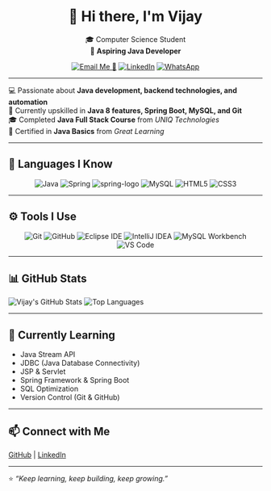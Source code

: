 <div align="center">

# 👋 Hi there, I'm Vijay  

🎓 Computer Science Student  
🎯 **Aspiring Java Developer**  

[![Email Me 📧](https://img.shields.io/badge/Email-D14836?style=flat&logo=gmail&logoColor=white)](mailto:vijaycs1999@gmail.com)
[![LinkedIn](https://img.shields.io/badge/LinkedIn-0077B5?style=flat&logo=linkedin&logoColor=white)](https://www.linkedin.com/in/vijaysuresh09/)
[![WhatsApp](https://img.shields.io/badge/WhatsApp-25D366?style=flat&logo=whatsapp&logoColor=white)](https://wa.me/8778055464)

</div>

---

💻 Passionate about **Java development, backend technologies, and automation**  
🌱 Currently upskilled in **Java 8 features, Spring Boot, MySQL, and Git**  
🎓 Completed **Java Full Stack Course** from *UNIQ Technologies*  
📜 Certified in **Java Basics** from *Great Learning*  

---

## 🧠 Languages I Know 
<div align="center">

<img src="https://img.icons8.com/color/48/java-coffee-cup-logo--v1.png" alt="Java" title="Java"/>
<img src="https://img.icons8.com/color/48/spring-logo.png" alt="Spring" title="Spring"/>
<img src="https://img.icons8.com/offices/30/spring-logo.png" alt="spring-logo" title="Spring Boot"/>
<img src="https://img.icons8.com/ios-filled/50/mysql-logo.png" alt="MySQL" title="MySQL"/>
<img src="https://img.icons8.com/color/48/html-5.png" alt="HTML5" title="HTML5"/>
<img src="https://img.icons8.com/color/48/css3.png" alt="CSS3" title="CSS3"/>

</div>

---

## ⚙️ Tools I Use
<div align="center">

<img src="https://img.icons8.com/color/48/git.png" alt="Git" title="Git"/>
<img src="https://img.icons8.com/ios-glyphs/48/github.png" alt="GitHub" title="GitHub"/>
<img src="https://img.icons8.com/color/48/eclipse.png" alt="Eclipse IDE" title="Eclipse IDE"/>
<img src="https://img.icons8.com/color/48/intellij-idea.png" alt="IntelliJ IDEA" title="IntelliJ IDEA"/>
<img src="https://img.icons8.com/ios-filled/50/mysql-logo.png" alt="MySQL Workbench" title="MySQL Workbench"/>
<img src="https://img.icons8.com/color/48/visual-studio-code-2019.png" alt="VS Code" title="VS Code"/>

</div>

---

## 📊 GitHub Stats

![Vijay's GitHub Stats](https://github-readme-stats.vercel.app/api?username=SJ-VIJAY&show_icons=true&theme=tokyonight)
![Top Languages](https://github-readme-stats.vercel.app/api/top-langs/?username=SJ-VIJAY&layout=compact&theme=tokyonight)

---

## 🌱 Currently Learning
- Java Stream API  
- JDBC (Java Database Connectivity)  
- JSP & Servlet  
- Spring Framework & Spring Boot  
- SQL Optimization  
- Version Control (Git & GitHub)  

---

## 📫 Connect with Me  
[GitHub](https://github.com/SJ-VIJAY) | [LinkedIn](https://www.linkedin.com/in/vijaysuresh09)

---

⭐ *“Keep learning, keep building, keep growing.”*

